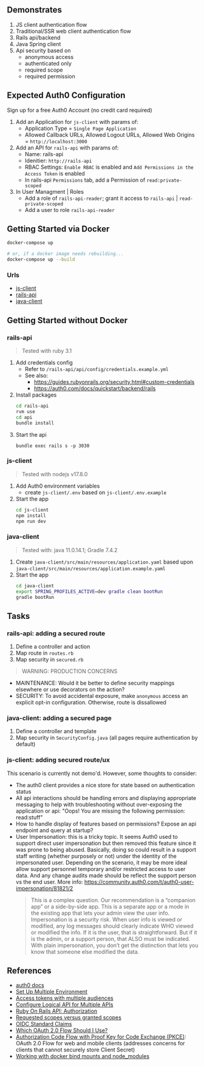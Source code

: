 ## Demonstrates

1. JS client authentication flow
2. Traditional/SSR web client authentication flow
3. Rails api/backend
4. Java Spring client
5. Api security based on
   - anonymous access
   - authenticated only
   - required scope
   - required permission

## Expected Auth0 Configuration

Sign up for a free Auth0 Account (no credit card required)

1. Add an Application for `js-client` with params of:
   - Application Type = `Single Page Application`
   - Allowed Callback URLs, Allowed Logout URLs, Allowed Web Origins = `http://localhost:3000`
2. Add an API for `rails-api` with params of:
   - Name: rails-api
   - Idenitier: `http://rails-api`
   - RBAC Settings: `Enable RBAC` is enabled and `Add Permissions in the Access Token` is enabled
   - In rails-api `Permissions` tab, add a Permission of `read:private-scoped`
3. In User Managment | Roles
   - Add a role of `rails-api-reader`; grant it access to `rails-api` | `read-private-scoped`
   - Add a user to role `rails-api-reader`

## Getting Started via Docker

```sh
docker-compose up

# or, if a docker image needs rebuilding...
docker-compose up --build

```

### Urls

- [js-client](http://localhost:3000/)
- [rails-api](http://localhost:3030/)
- [java-client](http://localhost:8080)

## Getting Started without Docker

### rails-api

> Tested with ruby 3.1

1. Add credentials config
   - Refer to `/rails-api/api/config/credentials.example.yml`
   - See also:
     - https://guides.rubyonrails.org/security.html#custom-credentials
     - https://auth0.com/docs/quickstart/backend/rails
2. Install packages
   ```sh
   cd rails-api
   rvm use
   cd api
   bundle install
   ```
3. Start the api
   ```
   bundle exec rails s -p 3030
   ```

### js-client

> Tested with nodejs v17.8.0

1. Add Auth0 environment variables
   - create `js-client/.env` based on `js-client/.env.example`
2. Start the app
   ```sh
   cd js-client
   npm install
   npm run dev
   ```

### java-client

> Tested with: java 11.0.14.1; Gradle 7.4.2

1. Create `java-client/src/main/resources/application.yaml` based upon `java-client/src/main/resources/application.example.yaml`
2. Start the app
   ```sh
   cd java-client
   export SPRING_PROFILES_ACTIVE=dev gradle clean bootRun
   gradle bootRun
   ```

## Tasks

### rails-api: adding a secured route

1. Define a controller and action
2. Map route in `routes.rb`
3. Map security in `secured.rb`

> WARNING: PRODUCTION CONCERNS

- MAINTENANCE: Would it be better to define security mappings elsewhere or use decorators on the action?
- SECURITY: To avoid accidental exposure, make `anonymous` access an explicit opt-in configuration. Otherwise, route is dissallowed

### java-client: adding a secured page

1. Define a controller and template
2. Map security in `SecurityConfig.java` (all pages require authentication by default)

### js-client: adding secured route/ux

This scenario is currently not demo'd. However, some thoughts to consider:

- The auth0 client provides a nice store for state based on authentication status
- All api interactions should be handling errors and displaying
  appropriate messaging to help with troubleshooting without over-exposing the application or api: "Oops! You are missing the following permission: read:stuff"
- How to handle display of features based on permissions? Expose an api endpoint and query at startup?
- User Impersonation: this is a tricky topic. It seems Auth0 used to support direct user impersonation but then removed this feature
  since it was prone to being abused. Basically, doing so could result in a support staff writing (whether purposely or not) under the identity
  of the impersonated user. Depending on the scenario, it may be
  more ideal allow support personnel temporary and/or restricted access to user data. And any change audits made should be reflect the support person vs the end user.
  More info: https://community.auth0.com/t/auth0-user-impersonation/81821/2
  > This is a complex question. Our recommendation is a “companion app” or a side-by-side app. This is a separate app or a mode in the existing app that lets your admin view the user info.
  > Impersonation is a security risk. When user info is viewed or modified, any log messages should clearly indicate WHO viewed or modified the info. If it is the user, that is straightforward. But if it is the admin, or a support person, that ALSO must be indicated. With plain impersonation, you don’t get the distinction that lets you know that someone else modified the data.

## References

- [auth0 docs](https://auth0.com/docs)
- [Set Up Multiple Environment](https://auth0.com/docs/get-started/auth0-overview/create-tenants/set-up-multiple-environments)
- [Access tokens with multiple audiences](https://community.auth0.com/t/access-tokens-with-multiple-audiences/9911)
- [Configure Logical API for Multiple APIs](https://auth0.com/docs/get-started/apis/set-logical-api)
- [Ruby On Rails API: Authorization](https://auth0.com/docs/quickstart/backend/rails)
- [Requested scopes versus granted scopes](https://auth0.com/docs/get-started/apis/scopes#requested-scopes-versus-granted-scopes)
- [OIDC Standard Claims](https://openid.net/specs/openid-connect-core-1_0.html#StandardClaims)
- [Which OAuth 2.0 Flow Should I Use?](https://auth0.com/docs/get-started/authentication-and-authorization-flow/which-oauth-2-0-flow-should-i-use)
- [Authorization Code Flow with Proof Key for Code Exchange (PKCE)](https://auth0.com/docs/get-started/authentication-and-authorization-flow/authorization-code-flow-with-proof-key-for-code-exchange-pkce): OAuth 2.0 Flow for web and mobile clients (addresses concerns for clients that cannot securely store Client Secret)
- [Working with docker bind mounts and node_modules](https://burnedikt.com/dockerized-node-development-and-mounting-node-volumes/)
